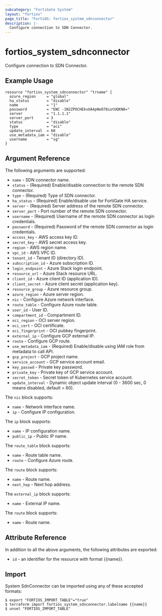 ```yaml
---
subcategory: "FortiGate System"
layout: "fortios"
page_title: "FortiOS: fortios_system_sdnconnector"
description: |-
  Configure connection to SDN Connector.
---
```


# fortios_system_sdnconnector
Configure connection to SDN Connector.

## Example Usage

```hcl
resource "fortios_system_sdnconnector" "trname" {
  azure_region     = "global"
  ha_status        = "disable"
  name             = "1"
  password         = "ENC -1N2ZPOCHEkvUA4pNeO78iotUQKN8="
  server           = "1.1.1.1"
  server_port      = 3
  status           = "disable"
  type             = "aci"
  update_interval  = 60
  use_metadata_iam = "disable"
  username         = "sg"
}
```

## Argument Reference

The following arguments are supported:

* `name` - SDN connector name.
* `status` - (Required) Enable/disable connection to the remote SDN connector.
* `type` - (Required) Type of SDN connector.
* `ha_status` - (Required) Enable/disable use for FortiGate HA service.
* `server` - (Required) Server address of the remote SDN connector.
* `server_port` - Port number of the remote SDN connector.
* `username` - (Required) Username of the remote SDN connector as login credentials.
* `password` - (Required) Password of the remote SDN connector as login credentials.
* `access_key` - AWS access key ID.
* `secret_key` - AWS secret access key.
* `region` - AWS region name.
* `vpc_id` - AWS VPC ID.
* `tenant_id` - Tenant ID (directory ID).
* `subscription_id` - Azure subscription ID.
* `login_endpoint` - Azure Stack login endpoint.
* `resource_url` - Azure Stack resource URL.
* `client_id` - Azure client ID (application ID).
* `client_secret` - Azure client secret (application key).
* `resource_group` - Azure resource group.
* `azure_region` - Azure server region.
* `nic` - Configure Azure network interface.
* `route_table` - Configure Azure route table.
* `user_id` - User ID.
* `compartment_id` - Compartment ID.
* `oci_region` - OCI server region.
* `oci_cert` - OCI certificate.
* `oci_fingerprint` - OCI pubkey fingerprint.
* `external_ip` - Configure GCP external IP.
* `route` - Configure GCP route.
* `use_metadata_iam` - (Required) Enable/disable using IAM role from metadata to call API.
* `gcp_project` - GCP project name.
* `service_account` - GCP service account email.
* `key_passwd` - Private key password.
* `private_key` - Private key of GCP service account.
* `secret_token` - Secret token of Kubernetes service account.
* `update_interval` - Dynamic object update interval (0 - 3600 sec, 0 means disabled, default = 60).

The `nic` block supports:

* `name` - Network interface name.
* `ip` - Configure IP configuration.

The `ip` block supports:

* `name` - IP configuration name.
* `public_ip` - Public IP name.

The `route_table` block supports:

* `name` - Route table name.
* `route` - Configure Azure route.

The `route` block supports:

* `name` - Route name.
* `next_hop` - Next hop address.

The `external_ip` block supports:

* `name` - External IP name.

The `route` block supports:

* `name` - Route name.


## Attribute Reference

In addition to all the above arguments, the following attributes are exported:
* `id` - an identifier for the resource with format {{name}}.

## Import

System SdnConnector can be imported using any of these accepted formats:
```
$ export "FORTIOS_IMPORT_TABLE"="true"
$ terraform import fortios_system_sdnconnector.labelname {{name}}
$ unset "FORTIOS_IMPORT_TABLE"
```
